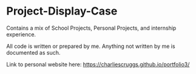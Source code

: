 # Project-Display-Case
Contains a mix of School Projects, Personal Projects, and internship experience.

All code is written or prepared by me. Anything not written by me is documented as such.

Link to personal website here: https://charliescruggs.github.io/portfolio3/
